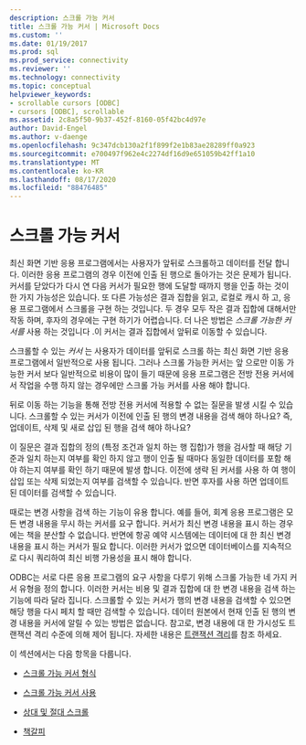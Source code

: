 ```yaml
---
description: 스크롤 가능 커서
title: 스크롤 가능 커서 | Microsoft Docs
ms.custom: ''
ms.date: 01/19/2017
ms.prod: sql
ms.prod_service: connectivity
ms.reviewer: ''
ms.technology: connectivity
ms.topic: conceptual
helpviewer_keywords:
- scrollable cursors [ODBC]
- cursors [ODBC], scrollable
ms.assetid: 2c8a5f50-9b37-452f-8160-05f42bc4d97e
author: David-Engel
ms.author: v-daenge
ms.openlocfilehash: 9c347dcb130a2f1f899f2e1b83ae28289ff0a923
ms.sourcegitcommit: e700497f962e4c2274df16d9e651059b42ff1a10
ms.translationtype: MT
ms.contentlocale: ko-KR
ms.lasthandoff: 08/17/2020
ms.locfileid: "88476485"
---
```

# <a name="scrollable-cursors"></a>스크롤 가능 커서
최신 화면 기반 응용 프로그램에서는 사용자가 앞뒤로 스크롤하고 데이터를 전달 합니다. 이러한 응용 프로그램의 경우 이전에 인출 된 행으로 돌아가는 것은 문제가 됩니다. 커서를 닫았다가 다시 연 다음 커서가 필요한 행에 도달할 때까지 행을 인출 하는 것이 한 가지 가능성은 있습니다. 또 다른 가능성은 결과 집합을 읽고, 로컬로 캐시 하 고, 응용 프로그램에서 스크롤을 구현 하는 것입니다. 두 경우 모두 작은 결과 집합에 대해서만 작동 하며, 후자의 경우에는 구현 하기가 어렵습니다. 더 나은 방법은 *스크롤 가능한 커서를* 사용 하는 것입니다 .이 커서는 결과 집합에서 앞뒤로 이동할 수 있습니다.  
  
 스크롤할 수 있는 *커서* 는 사용자가 데이터를 앞뒤로 스크롤 하는 최신 화면 기반 응용 프로그램에서 일반적으로 사용 됩니다. 그러나 스크롤 가능한 커서는 앞 으로만 이동 가능한 커서 보다 일반적으로 비용이 많이 들기 때문에 응용 프로그램은 전방 전용 커서에서 작업을 수행 하지 않는 경우에만 스크롤 가능 커서를 사용 해야 합니다.  
  
 뒤로 이동 하는 기능을 통해 전방 전용 커서에 적용할 수 없는 질문을 발생 시킬 수 있습니다. 스크롤할 수 있는 커서가 이전에 인출 된 행의 변경 내용을 검색 해야 하나요? 즉, 업데이트, 삭제 및 새로 삽입 된 행을 검색 해야 하나요?  
  
 이 질문은 결과 집합의 정의 (특정 조건과 일치 하는 행 집합)가 행을 검사할 때 해당 기준과 일치 하는지 여부를 확인 하지 않고 행이 인출 될 때마다 동일한 데이터를 포함 해야 하는지 여부를 확인 하기 때문에 발생 합니다. 이전에 생략 된 커서를 사용 하 여 행이 삽입 또는 삭제 되었는지 여부를 검색할 수 있습니다. 반면 후자를 사용 하면 업데이트 된 데이터를 검색할 수 있습니다.  
  
 때로는 변경 사항을 검색 하는 기능이 유용 합니다. 예를 들어, 회계 응용 프로그램은 모든 변경 내용을 무시 하는 커서를 요구 합니다. 커서가 최신 변경 내용을 표시 하는 경우에는 책을 분산할 수 없습니다. 반면에 항공 예약 시스템에는 데이터에 대 한 최신 변경 내용을 표시 하는 커서가 필요 합니다. 이러한 커서가 없으면 데이터베이스를 지속적으로 다시 쿼리하여 최신 비행 가용성을 표시 해야 합니다.  
  
 ODBC는 서로 다른 응용 프로그램의 요구 사항을 다루기 위해 스크롤 가능한 네 가지 커서 유형을 정의 합니다. 이러한 커서는 비용 및 결과 집합에 대 한 변경 내용을 검색 하는 기능에 따라 달라 집니다. 스크롤할 수 있는 커서가 행의 변경 내용을 검색할 수 있으면 해당 행을 다시 페치 할 때만 검색할 수 있습니다. 데이터 원본에서 현재 인출 된 행의 변경 내용을 커서에 알릴 수 있는 방법은 없습니다. 참고로, 변경 내용에 대 한 가시성도 트랜잭션 격리 수준에 의해 제어 됩니다. 자세한 내용은 [트랜잭션 격리](../../../odbc/reference/develop-app/transaction-isolation.md)를 참조 하세요.  
  
 이 섹션에서는 다음 항목을 다룹니다.  
  
-   [스크롤 가능 커서 형식](../../../odbc/reference/develop-app/scrollable-cursor-types.md)  
  
-   [스크롤 가능 커서 사용](../../../odbc/reference/develop-app/using-scrollable-cursors.md)  
  
-   [상대 및 절대 스크롤](../../../odbc/reference/develop-app/relative-and-absolute-scrolling.md)  
  
-   [책갈피](../../../odbc/reference/develop-app/bookmarks-odbc.md)
